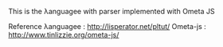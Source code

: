 This is the λanguagee with parser implemented with Ometa JS

Reference
λanguagee : http://lisperator.net/pltut/
Ometa-js : http://www.tinlizzie.org/ometa-js/
